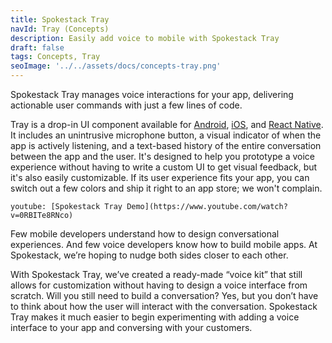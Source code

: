 ```yaml
---
title: Spokestack Tray
navId: Tray (Concepts)
description: Easily add voice to mobile with Spokestack Tray
draft: false
tags: Concepts, Tray
seoImage: '../../assets/docs/concepts-tray.png'
---
```


Spokestack Tray manages voice interactions for your app, delivering actionable user commands with just a few lines of code.

Tray is a drop-in UI component available for [Android](/docs/android/tray), [iOS](/docs/ios/tray), and [React Native](/docs/react-native/tray). It includes an unintrusive microphone button, a visual indicator of when the app is actively listening, and a text-based history of the entire conversation between the app and the user. It's designed to help you prototype a voice experience without having to write a custom UI to get visual feedback, but it's also easily customizable. If its user experience fits your app, you can switch out a few colors and ship it right to an app store; we won't complain.

`youtube: [Spokestack Tray Demo](https://www.youtube.com/watch?v=0RBITe8RNco)`

Few mobile developers understand how to design conversational experiences. And few voice developers know how to build mobile apps. At Spokestack, we’re hoping to nudge both sides closer to each other.

With Spokestack Tray, we’ve created a ready-made “voice kit” that still allows for customization without having to design a voice interface from scratch. Will you still need to build a conversation? Yes, but you don’t have to think about how the user will interact with the conversation. Spokestack Tray makes it much easier to begin experimenting with adding a voice interface to your app and conversing with your customers.
